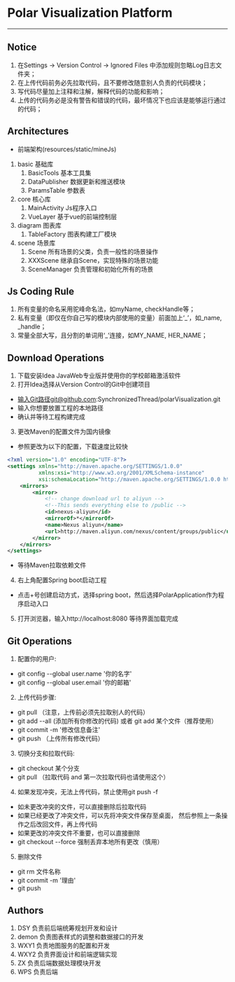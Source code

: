 # Polar Visualization Platform

---

## Notice
1. 在Settings -> Version Control -> Ignored Files 中添加规则忽略Log日志文件夹；
2. 在上传代码前务必先拉取代码，且不要修改随意别人负责的代码模块；
3. 写代码尽量加上注释和注解，解释代码的功能和影响；
4. 上传的代码务必是没有警告和错误的代码，最坏情况下也应该是能够运行通过的代码；

## Architectures
- 前端架构(resources/static/mineJs)
1. basic 基础库
    1. BasicTools 基本工具集
    2. DataPublisher 数据更新和推送模块
    3. ParamsTable 参数表 
2. core 核心库
    1. MainActivity Js程序入口
    2. VueLayer 基于vue的前端控制层
3. diagram 图表库
    1. TableFactory 图表构建工厂模块
4. scene 场景库
    1. Scene 所有场景的父类，负责一般性的场景操作
    2. XXXScene 继承自Scene，实现特殊的场景功能
    3. SceneManager 负责管理和初始化所有的场景

## Js Coding Rule
1. 所有变量的命名采用驼峰命名法，如myName, checkHandle等；
2. 私有变量（即仅在你自己写的模块内部使用的变量）前面加上‘_’，如_name, _handle；
3. 常量全部大写，且分割的单词用‘_’连接，如MY_NAME, HER_NAME；

## Download Operations
1. 下载安装Idea JavaWeb专业版并使用你的学校邮箱激活软件
2. 打开Idea选择从Version Control的Git中创建项目
- 输入Git路径git@github.com:SynchronizedThread/polarVisualization.git
- 输入你想要放置工程的本地路径
- 确认并等待工程构建完成
3. 更改Maven的配置文件为国内镜像
- 参照更改为以下的配置，下载速度比较快
```xml
<?xml version="1.0" encoding="UTF-8"?>
<settings xmlns="http://maven.apache.org/SETTINGS/1.0.0"
          xmlns:xsi="http://www.w3.org/2001/XMLSchema-instance"
          xsi:schemaLocation="http://maven.apache.org/SETTINGS/1.0.0 http://maven.apache.org/xsd/settings-1.0.0.xsd">
    <mirrors>
        <mirror>
            <!-- change download url to aliyun -->
            <!--This sends everything else to /public -->
            <id>nexus-aliyun</id>
            <mirrorOf>*</mirrorOf>
            <name>Nexus aliyun</name>
            <url>http://maven.aliyun.com/nexus/content/groups/public</url>
        </mirror>
    </mirrors>
</settings>
```
- 等待Maven拉取依赖文件
4. 右上角配置Spring boot启动工程
- 点击+号创建启动方式，选择spring boot，然后选择PolarApplication作为程序启动入口
5. 打开浏览器，输入http://localhost:8080 等待界面加载完成

## Git Operations
1. 配置你的用户:
- git config --global user.name '你的名字'
- git config --global user.email '你的邮箱'
2. 上传代码步骤:
- git pull （注意，上传前必须先拉取别人的代码）
- git add --all (添加所有你修改的代码) 或者 git add 某个文件（推荐使用）
- git commit -m '修改信息备注'
- git push （上传所有修改代码）
3. 切换分支和拉取代码:
- git checkout 某个分支
- git pull （拉取代码 and 第一次拉取代码也请使用这个）
4. 如果发现冲突，无法上传代码，禁止使用git push -f
- 如未更改冲突的文件，可以直接删除后拉取代码
- 如果已经更改了冲突文件，可以先将冲突文件保存至桌面，
  然后参照上一条操作之后改回文件，再上传代码
- 如果更改的冲突文件不重要，也可以直接删除
- git checkout --force 强制丢弃本地所有更改（慎用）
5. 删除文件
- git rm 文件名称
- git commit -m '理由'
- git push

## Authors
1. DSY 负责前后端统筹规划开发和设计
2. demon 负责图表样式的调整和数据接口的开发
3. WXY1 负责地图服务的配置和开发
4. WXY2 负责界面设计和前端逻辑实现
5. ZX 负责后端数据处理模块开发
6. WPS 负责后端